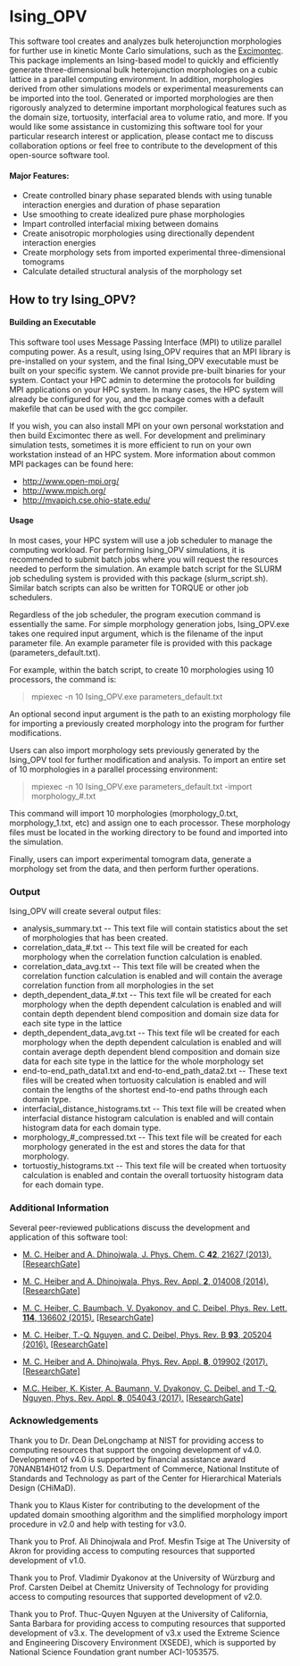 Ising_OPV
=========

This software tool creates and analyzes bulk heterojunction morphologies for further use in kinetic Monte Carlo simulations, such as the [Excimontec](https://github.com/MikeHeiber/Excimontec). 
This package implements an Ising-based model to quickly and efficiently generate three-dimensional bulk heterojunction morphologies on a cubic lattice in a parallel computing environment. 
In addition, morphologies derived from other simulations models or experimental measurements can be imported into the tool. 
Generated or imported morphologies are then rigorously analyzed to determine important morphological features such as the domain size, tortuosity, interfacial area to volume ratio, and more. 
If you would like some assistance in customizing this software tool for your particular research interest or application, please contact me to discuss collaboration options or feel free to contribute to the development of this open-source software tool.

#### Major Features:
- Create controlled binary phase separated blends with using tunable interaction energies and duration of phase separation
- Use smoothing to create idealized pure phase morphologies
- Impart controlled interfacial mixing between domains
- Create anisotropic morphologies using directionally dependent interaction energies
- Create morphology sets from imported experimental three-dimensional tomograms
- Calculate detailed structural analysis of the morphology set

## How to try Ising_OPV?

#### Building an Executable

This software tool uses Message Passing Interface (MPI) to utilize parallel computing power. 
As a result, using Ising_OPV requires that an MPI library is pre-installed on your system, and the final Ising_OPV executable must be built on your specific system. 
We cannot provide pre-built binaries for your system. 
Contact your HPC admin to determine the protocols for building MPI applications on your HPC system. 
In many cases, the HPC system will already be configured for you, and the package comes with a default makefile that can be used with the gcc compiler. 

If you wish, you can also install MPI on your own personal workstation and then build Excimontec there as well. For development and preliminary simulation tests, sometimes it is more efficient to run on your own workstation instead of an HPC system. More information about common MPI packages can be found here:
- http://www.open-mpi.org/
- http://www.mpich.org/
- http://mvapich.cse.ohio-state.edu/

#### Usage
In most cases, your HPC system will use a job scheduler to manage the computing workload. 
For performing Ising_OPV simulations, it is recommended to submit batch jobs where you will request the resources needed to perform the simulation. 
An example batch script for the SLURM job scheduling system is provided with this package (slurm_script.sh). 
Similar batch scripts can also be written for TORQUE or other job schedulers.

Regardless of the job scheduler, the program execution command is essentially the same. 
For simple morphology generation jobs, Ising_OPV.exe takes one required input argument, which is the filename of the input parameter file. 
An example parameter file is provided with this package (parameters_default.txt).

For example, within the batch script, to create 10 morphologies using 10 processors, the command is:

>    mpiexec -n 10 Ising_OPV.exe parameters_default.txt

An optional second input argument is the path to an existing morphology file for importing a previously created morphology into the program for further modifications.

Users can also import morphology sets previously generated by the Ising_OPV tool for further modification and analysis.
To import an entire set of 10 morphologies in a parallel processing environment:

>    mpiexec -n 10 Ising_OPV.exe parameters_default.txt -import morphology_#.txt

This command will import 10 morphologies (morphology_0.txt, morphology_1.txt, etc) and assign one to each processor.
These morphology files must be located in the working directory to be found and imported into the simulation.

Finally, users can import experimental tomogram data, generate a morphology set from the data, and then perform further operations.


### Output
Ising_OPV will create several output files:
- analysis_summary.txt -- This text file will contain statistics about the set of morphologies that has been created.
- correlation_data_#.txt -- This text file will be created for each morphology when the correlation function calculation is enabled.
- correlation_data_avg.txt -- This text file will be created when the correlation function calculation is enabled and will contain the average correlation function from all morphologies in the set
- depth_dependent_data_#.txt -- This text file wll be created for each morphology when the depth dependent calculation is enabled and will contain depth dependent blend composition and domain size data for each site type in the lattice
- depth_dependent_data_avg.txt -- This text file wll be created for each morphology when the depth dependent calculation is enabled and will contain average depth dependent blend composition and domain size data for each site type in the lattice for the whole morphology set
-  end-to-end_path_data1.txt and end-to-end_path_data2.txt -- These text files will be created when tortuosity calculation is enabled and will contain the lengths of the shortest end-to-end paths through each domain type.
- interfacial_distance_histograms.txt -- This text file will be created when interfacial distance histogram calculation is enabled and will contain histogram data for each domain type.
- morphology_#_compressed.txt -- This text file will be created for each morphology generated in the est and stores the data for that morphology.
-  tortuostiy_histograms.txt -- This text file will be created when tortuosity calculation is enabled and contain the overall tortuosity histogram data for each domain type.

### Additional Information
Several peer-reviewed publications discuss the development and application of this software tool:
- [M. C. Heiber and A. Dhinojwala, J. Phys. Chem. C **42**, 21627 (2013).](http://pubs.acs.org/doi/abs/10.1021/jp403396v) [[ResearchGate]](https://www.researchgate.net/publication/257768674_Estimating_the_Magnitude_of_Exciton_Delocalization_in_Regioregular_P3HT)
- [M. C. Heiber and A. Dhinojwala, Phys. Rev. Appl. **2**, 014008 (2014).](http://journals.aps.org/prapplied/abstract/10.1103/PhysRevApplied.2.014008) [[ResearchGate]](https://www.researchgate.net/publication/264419218_Efficient_Generation_of_Model_Bulk_Heterojunction_Morphologies_for_Organic_Photovoltaic_Device_Modeling)
- [M. C. Heiber, C. Baumbach, V. Dyakonov, and C. Deibel, Phys. Rev. Lett. **114**, 136602 (2015).](http://journals.aps.org/prl/abstract/10.1103/PhysRevLett.114.136602) [[ResearchGate]](https://www.researchgate.net/publication/274375035_Encounter-Limited_Charge-Carrier_Recombination_in_Phase-Separated_Organic_Semiconductor_Blends)
- [M. C. Heiber, T.-Q. Nguyen, and C. Deibel, Phys. Rev. B **93**, 205204 (2016).](http://journals.aps.org/prb/abstract/10.1103/PhysRevB.93.205204) [[ResearchGate]](https://www.researchgate.net/publication/302940594_Charge_Carrier_Concentration_Dependence_of_Encounter-Limited_Bimolecular_Recombination_in_Phase-Separated_Organic_Semiconductor_Blends)
- [M. C. Heiber and A. Dhinojwala, Phys. Rev. Appl. **8**, 019902 (2017).](https://journals.aps.org/prapplied/abstract/10.1103/PhysRevApplied.8.019902) [[ResearchGate]](https://www.researchgate.net/publication/318592832_Erratum_Efficient_Generation_of_Model_Bulk_Heterojunction_Morphologies_for_Organic_Photovoltaic_Device_Modeling_Phys_Rev_Applied_2_014008_2014)

- [M.C. Heiber, K. Kister, A. Baumann, V. Dyakonov, C. Deibel, and T.-Q. Nguyen, Phys. Rev. Appl. **8**, 054043 (2017).](https://journals.aps.org/prapplied/abstract/10.1103/PhysRevApplied.8.054043) [[ResearchGate]](https://www.researchgate.net/publication/321226076_Impact_of_Tortuosity_on_Charge-Carrier_Transport_in_Organic_Bulk_Heterojunction_Blends)

### Acknowledgements
Thank you to Dr. Dean DeLongchamp at NIST for providing access to computing resources that support the ongoing development of v4.0. Development of v4.0 is supported by financial assistance award 70NANB14H012 from U.S. Department of Commerce, National Institute of Standards and Technology as part of the Center for Hierarchical Materials Design (CHiMaD).

Thank you to Klaus Kister for contributing to the development of the updated domain smoothing algorithm and the simplified morphology import procedure in v2.0 and help with testing for v3.0.

Thank you to Prof. Ali Dhinojwala and Prof. Mesfin Tsige at The University of Akron for providing access to computing resources that supported development of v1.0.

Thank you to Prof. Vladimir Dyakonov at the University of Würzburg and Prof. Carsten Deibel at Chemitz University of Technology for providing access to computing resources that supported development of v2.0.

Thank you to Prof. Thuc-Quyen Nguyen at the University of California, Santa Barbara  for providing access to computing resources that supported development of v3.x. The development of v3.x used the Extreme Science and Engineering Discovery Environment (XSEDE), which is supported by National Science Foundation grant number ACI-1053575.




